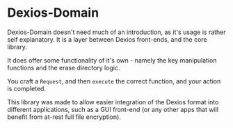 # Dexios-Domain

Dexios-Domain doesn't need much of an introduction, as it's usage is rather self explanatory. It is a layer between Dexios front-ends, and the core library.

It does offer some functionality of it's own - namely the key manipulation functions and the erase directory logic.

You craft a `Request`, and then `execute` the correct function, and your action is completed.

This library was made to allow easier integration of the Dexios format into different applications, such as a GUI front-end (or any other apps that will benefit from at-rest full file encryption).